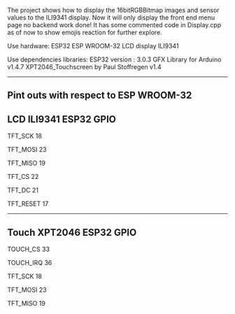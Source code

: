 The project shows how to display the 16bitRGBBitmap images and sensor values to the ILI9341 display. Now it will only display the front end menu page no backend work done!
It has some commented code in Display.cpp as of now to show emojis reaction for further explore.

Use hardware:
ESP32 ESP WROOM-32
LCD display ILI9341

Use dependencies libraries:
ESP32 version : 3.0.3
GFX Library for Arduino v1.4.7
XPT2046_Touchscreen by Paul Stoffregen v1.4

-----------------------------------------
Pint outs with respect to ESP WROOM-32
-----------------------------------------
LCD  ILI9341      ESP32 GPIO
-----------------------------------------
TFT_SCK            18

TFT_MOSI           23

TFT_MISO           19

TFT_CS             22

TFT_DC             21

TFT_RESET          17

-----------------------------------------
Touch XPT2046     ESP32 GPIO
-----------------------------------------
TOUCH_CS           33

TOUCH_IRQ          36

TFT_SCK            18

TFT_MOSI           23

TFT_MISO           19
